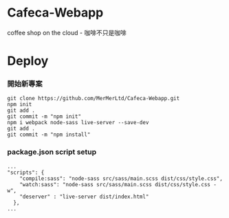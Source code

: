 # Cafeca-Webapp
coffee shop on the cloud - 咖啡不只是咖啡
# Deploy
### 開始新專案
```shell
git clone https://github.com/MerMerLtd/Cafeca-Webapp.git
npm init
git add .
git commit -m "npm init"
npm i webpack node-sass live-server --save-dev
git add .
git commit -m "npm install"
```
### package.json script setup
```shell
...
"scripts": {
    "compile:sass": "node-sass src/sass/main.scss dist/css/style.css",
    "watch:sass": "node-sass src/sass/main.scss dist/css/style.css -w",
    "deserver" : "live-server dist/index.html"
  },
...
```
